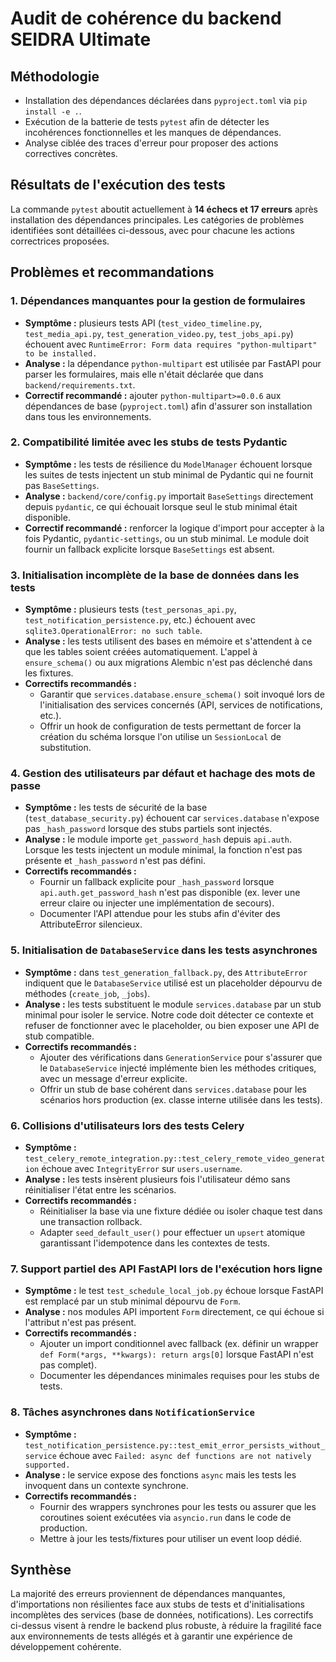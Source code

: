 # Audit de cohérence du backend SEIDRA Ultimate

## Méthodologie

* Installation des dépendances déclarées dans `pyproject.toml` via `pip install -e .`.
* Exécution de la batterie de tests `pytest` afin de détecter les incohérences fonctionnelles et les manques de dépendances.
* Analyse ciblée des traces d'erreur pour proposer des actions correctives concrètes.

## Résultats de l'exécution des tests

La commande `pytest` aboutit actuellement à **14 échecs et 17 erreurs** après installation des dépendances principales. Les catégories de problèmes identifiées sont détaillées ci-dessous, avec pour chacune les actions correctrices proposées.

## Problèmes et recommandations

### 1. Dépendances manquantes pour la gestion de formulaires
* **Symptôme :** plusieurs tests API (`test_video_timeline.py`, `test_media_api.py`, `test_generation_video.py`, `test_jobs_api.py`) échouent avec `RuntimeError: Form data requires "python-multipart" to be installed.`
* **Analyse :** la dépendance `python-multipart` est utilisée par FastAPI pour parser les formulaires, mais elle n'était déclarée que dans `backend/requirements.txt`.
* **Correctif recommandé :** ajouter `python-multipart>=0.0.6` aux dépendances de base (`pyproject.toml`) afin d'assurer son installation dans tous les environnements.

### 2. Compatibilité limitée avec les stubs de tests Pydantic
* **Symptôme :** les tests de résilience du `ModelManager` échouent lorsque les suites de tests injectent un stub minimal de Pydantic qui ne fournit pas `BaseSettings`.
* **Analyse :** `backend/core/config.py` importait `BaseSettings` directement depuis `pydantic`, ce qui échouait lorsque seul le stub minimal était disponible.
* **Correctif recommandé :** renforcer la logique d'import pour accepter à la fois Pydantic, `pydantic-settings`, ou un stub minimal. Le module doit fournir un fallback explicite lorsque `BaseSettings` est absent.

### 3. Initialisation incomplète de la base de données dans les tests
* **Symptôme :** plusieurs tests (`test_personas_api.py`, `test_notification_persistence.py`, etc.) échouent avec `sqlite3.OperationalError: no such table`.
* **Analyse :** les tests utilisent des bases en mémoire et s'attendent à ce que les tables soient créées automatiquement. L'appel à `ensure_schema()` ou aux migrations Alembic n'est pas déclenché dans les fixtures.
* **Correctifs recommandés :**
  - Garantir que `services.database.ensure_schema()` soit invoqué lors de l'initialisation des services concernés (API, services de notifications, etc.).
  - Offrir un hook de configuration de tests permettant de forcer la création du schéma lorsque l'on utilise un `SessionLocal` de substitution.

### 4. Gestion des utilisateurs par défaut et hachage des mots de passe
* **Symptôme :** les tests de sécurité de la base (`test_database_security.py`) échouent car `services.database` n'expose pas `_hash_password` lorsque des stubs partiels sont injectés.
* **Analyse :** le module importe `get_password_hash` depuis `api.auth`. Lorsque les tests injectent un module minimal, la fonction n'est pas présente et `_hash_password` n'est pas défini.
* **Correctifs recommandés :**
  - Fournir un fallback explicite pour `_hash_password` lorsque `api.auth.get_password_hash` n'est pas disponible (ex. lever une erreur claire ou injecter une implémentation de secours).
  - Documenter l'API attendue pour les stubs afin d'éviter des AttributeError silencieux.

### 5. Initialisation de `DatabaseService` dans les tests asynchrones
* **Symptôme :** dans `test_generation_fallback.py`, des `AttributeError` indiquent que le `DatabaseService` utilisé est un placeholder dépourvu de méthodes (`create_job`, `_jobs`).
* **Analyse :** les tests substituent le module `services.database` par un stub minimal pour isoler le service. Notre code doit détecter ce contexte et refuser de fonctionner avec le placeholder, ou bien exposer une API de stub compatible.
* **Correctifs recommandés :**
  - Ajouter des vérifications dans `GenerationService` pour s'assurer que le `DatabaseService` injecté implémente bien les méthodes critiques, avec un message d'erreur explicite.
  - Offrir un stub de base cohérent dans `services.database` pour les scénarios hors production (ex. classe interne utilisée dans les tests).

### 6. Collisions d'utilisateurs lors des tests Celery
* **Symptôme :** `test_celery_remote_integration.py::test_celery_remote_video_generation` échoue avec `IntegrityError` sur `users.username`.
* **Analyse :** les tests insèrent plusieurs fois l'utilisateur démo sans réinitialiser l'état entre les scénarios.
* **Correctifs recommandés :**
  - Réinitialiser la base via une fixture dédiée ou isoler chaque test dans une transaction rollback.
  - Adapter `seed_default_user()` pour effectuer un `upsert` atomique garantissant l'idempotence dans les contextes de tests.

### 7. Support partiel des API FastAPI lors de l'exécution hors ligne
* **Symptôme :** le test `test_schedule_local_job.py` échoue lorsque FastAPI est remplacé par un stub minimal dépourvu de `Form`.
* **Analyse :** nos modules API importent `Form` directement, ce qui échoue si l'attribut n'est pas présent.
* **Correctifs recommandés :**
  - Ajouter un import conditionnel avec fallback (ex. définir un wrapper `def Form(*args, **kwargs): return args[0]` lorsque FastAPI n'est pas complet).
  - Documenter les dépendances minimales requises pour les stubs de tests.

### 8. Tâches asynchrones dans `NotificationService`
* **Symptôme :** `test_notification_persistence.py::test_emit_error_persists_without_service` échoue avec `Failed: async def functions are not natively supported.`
* **Analyse :** le service expose des fonctions `async` mais les tests les invoquent dans un contexte synchrone.
* **Correctifs recommandés :**
  - Fournir des wrappers synchrones pour les tests ou assurer que les coroutines soient exécutées via `asyncio.run` dans le code de production.
  - Mettre à jour les tests/fixtures pour utiliser un event loop dédié.

## Synthèse

La majorité des erreurs proviennent de dépendances manquantes, d'importations non résilientes face aux stubs de tests et d'initialisations incomplètes des services (base de données, notifications). Les correctifs ci-dessus visent à rendre le backend plus robuste, à réduire la fragilité face aux environnements de tests allégés et à garantir une expérience de développement cohérente.

